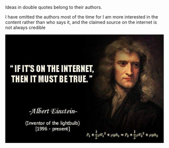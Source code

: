 ---
---


Ideas in double quotes belong to their authors. 

I have omitted the authors most of the time for I am more interested in the content rather than who says it, and the claimed source on the internet is not always credible 

![](/static/img/must-be-true.jpeg)